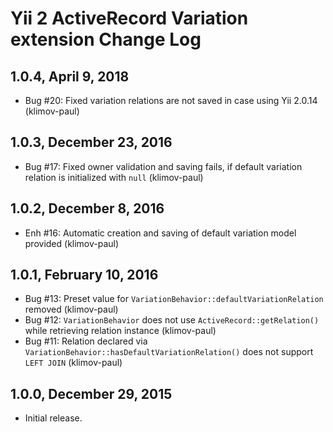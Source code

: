 Yii 2 ActiveRecord Variation extension Change Log
=================================================

1.0.4, April 9, 2018
--------------------

- Bug #20: Fixed variation relations are not saved in case using Yii 2.0.14 (klimov-paul)


1.0.3, December 23, 2016
------------------------

- Bug #17: Fixed owner validation and saving fails, if default variation relation is initialized with `null` (klimov-paul)


1.0.2, December 8, 2016
-----------------------

- Enh #16: Automatic creation and saving of default variation model provided (klimov-paul)


1.0.1, February 10, 2016
------------------------

- Bug #13: Preset value for `VariationBehavior::defaultVariationRelation` removed (klimov-paul)
- Bug #12: `VariationBehavior` does not use `ActiveRecord::getRelation()` while retrieving relation instance (klimov-paul)
- Bug #11: Relation declared via `VariationBehavior::hasDefaultVariationRelation()` does not support `LEFT JOIN` (klimov-paul)


1.0.0, December 29, 2015
------------------------

- Initial release.
